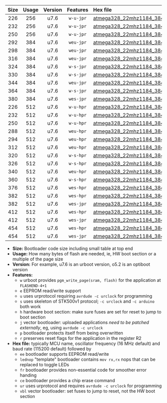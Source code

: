 |Size|Usage|Version|Features|Hex file|
|:-:|:-:|:-:|:-:|:--|
|226|256|u7.6|`w-u-jpr`|[atmega328_22mhz1184_38400bps_ur_vbl.hex](https://raw.githubusercontent.com/stefanrueger/urboot/main/bootloaders/atmega328/fcpu_22mhz1184/38400_bps/atmega328_22mhz1184_38400bps_ur_vbl.hex)|
|232|256|u7.6|`w-u-jpr`|[atmega328_22mhz1184_38400bps_lednop_ur_vbl.hex](https://raw.githubusercontent.com/stefanrueger/urboot/main/bootloaders/atmega328/fcpu_22mhz1184/38400_bps/atmega328_22mhz1184_38400bps_lednop_ur_vbl.hex)|
|250|256|u7.6|`w-u-jpr`|[atmega328_22mhz1184_38400bps_lednop_fr_ur_vbl.hex](https://raw.githubusercontent.com/stefanrueger/urboot/main/bootloaders/atmega328/fcpu_22mhz1184/38400_bps/atmega328_22mhz1184_38400bps_lednop_fr_ur_vbl.hex)|
|292|384|u7.6|`weu-jpr`|[atmega328_22mhz1184_38400bps_ee_ur_vbl.hex](https://raw.githubusercontent.com/stefanrueger/urboot/main/bootloaders/atmega328/fcpu_22mhz1184/38400_bps/atmega328_22mhz1184_38400bps_ee_ur_vbl.hex)|
|298|384|u7.6|`weu-jpr`|[atmega328_22mhz1184_38400bps_ee_lednop_ur_vbl.hex](https://raw.githubusercontent.com/stefanrueger/urboot/main/bootloaders/atmega328/fcpu_22mhz1184/38400_bps/atmega328_22mhz1184_38400bps_ee_lednop_ur_vbl.hex)|
|316|384|u7.6|`weu-jpr`|[atmega328_22mhz1184_38400bps_ee_lednop_fr_ur_vbl.hex](https://raw.githubusercontent.com/stefanrueger/urboot/main/bootloaders/atmega328/fcpu_22mhz1184/38400_bps/atmega328_22mhz1184_38400bps_ee_lednop_fr_ur_vbl.hex)|
|324|384|u7.6|`w-s-jpr`|[atmega328_22mhz1184_38400bps_vbl.hex](https://raw.githubusercontent.com/stefanrueger/urboot/main/bootloaders/atmega328/fcpu_22mhz1184/38400_bps/atmega328_22mhz1184_38400bps_vbl.hex)|
|330|384|u7.6|`w-s-jpr`|[atmega328_22mhz1184_38400bps_lednop_vbl.hex](https://raw.githubusercontent.com/stefanrueger/urboot/main/bootloaders/atmega328/fcpu_22mhz1184/38400_bps/atmega328_22mhz1184_38400bps_lednop_vbl.hex)|
|344|384|u7.6|`weu-jpr`|[atmega328_22mhz1184_38400bps_ee_lednop_fr_ce_ur_vbl.hex](https://raw.githubusercontent.com/stefanrueger/urboot/main/bootloaders/atmega328/fcpu_22mhz1184/38400_bps/atmega328_22mhz1184_38400bps_ee_lednop_fr_ce_ur_vbl.hex)|
|364|384|u7.6|`w-s-jpr`|[atmega328_22mhz1184_38400bps_lednop_fr_vbl.hex](https://raw.githubusercontent.com/stefanrueger/urboot/main/bootloaders/atmega328/fcpu_22mhz1184/38400_bps/atmega328_22mhz1184_38400bps_lednop_fr_vbl.hex)|
|380|384|u7.6|`wes-jpr`|[atmega328_22mhz1184_38400bps_ee_vbl.hex](https://raw.githubusercontent.com/stefanrueger/urboot/main/bootloaders/atmega328/fcpu_22mhz1184/38400_bps/atmega328_22mhz1184_38400bps_ee_vbl.hex)|
|226|512|u7.6|`w-u-hpr`|[atmega328_22mhz1184_38400bps_ur.hex](https://raw.githubusercontent.com/stefanrueger/urboot/main/bootloaders/atmega328/fcpu_22mhz1184/38400_bps/atmega328_22mhz1184_38400bps_ur.hex)|
|232|512|u7.6|`w-u-hpr`|[atmega328_22mhz1184_38400bps_lednop_ur.hex](https://raw.githubusercontent.com/stefanrueger/urboot/main/bootloaders/atmega328/fcpu_22mhz1184/38400_bps/atmega328_22mhz1184_38400bps_lednop_ur.hex)|
|250|512|u7.6|`w-u-hpr`|[atmega328_22mhz1184_38400bps_lednop_fr_ur.hex](https://raw.githubusercontent.com/stefanrueger/urboot/main/bootloaders/atmega328/fcpu_22mhz1184/38400_bps/atmega328_22mhz1184_38400bps_lednop_fr_ur.hex)|
|288|512|u7.6|`weu-hpr`|[atmega328_22mhz1184_38400bps_ee_ur.hex](https://raw.githubusercontent.com/stefanrueger/urboot/main/bootloaders/atmega328/fcpu_22mhz1184/38400_bps/atmega328_22mhz1184_38400bps_ee_ur.hex)|
|294|512|u7.6|`weu-hpr`|[atmega328_22mhz1184_38400bps_ee_lednop_ur.hex](https://raw.githubusercontent.com/stefanrueger/urboot/main/bootloaders/atmega328/fcpu_22mhz1184/38400_bps/atmega328_22mhz1184_38400bps_ee_lednop_ur.hex)|
|312|512|u7.6|`weu-hpr`|[atmega328_22mhz1184_38400bps_ee_lednop_fr_ur.hex](https://raw.githubusercontent.com/stefanrueger/urboot/main/bootloaders/atmega328/fcpu_22mhz1184/38400_bps/atmega328_22mhz1184_38400bps_ee_lednop_fr_ur.hex)|
|320|512|u7.6|`w-s-hpr`|[atmega328_22mhz1184_38400bps.hex](https://raw.githubusercontent.com/stefanrueger/urboot/main/bootloaders/atmega328/fcpu_22mhz1184/38400_bps/atmega328_22mhz1184_38400bps.hex)|
|326|512|u7.6|`w-s-hpr`|[atmega328_22mhz1184_38400bps_lednop.hex](https://raw.githubusercontent.com/stefanrueger/urboot/main/bootloaders/atmega328/fcpu_22mhz1184/38400_bps/atmega328_22mhz1184_38400bps_lednop.hex)|
|340|512|u7.6|`weu-hpr`|[atmega328_22mhz1184_38400bps_ee_lednop_fr_ce_ur.hex](https://raw.githubusercontent.com/stefanrueger/urboot/main/bootloaders/atmega328/fcpu_22mhz1184/38400_bps/atmega328_22mhz1184_38400bps_ee_lednop_fr_ce_ur.hex)|
|360|512|u7.6|`w-s-hpr`|[atmega328_22mhz1184_38400bps_lednop_fr.hex](https://raw.githubusercontent.com/stefanrueger/urboot/main/bootloaders/atmega328/fcpu_22mhz1184/38400_bps/atmega328_22mhz1184_38400bps_lednop_fr.hex)|
|376|512|u7.6|`wes-hpr`|[atmega328_22mhz1184_38400bps_ee.hex](https://raw.githubusercontent.com/stefanrueger/urboot/main/bootloaders/atmega328/fcpu_22mhz1184/38400_bps/atmega328_22mhz1184_38400bps_ee.hex)|
|382|512|u7.6|`wes-hpr`|[atmega328_22mhz1184_38400bps_ee_lednop.hex](https://raw.githubusercontent.com/stefanrueger/urboot/main/bootloaders/atmega328/fcpu_22mhz1184/38400_bps/atmega328_22mhz1184_38400bps_ee_lednop.hex)|
|382|512|u7.6|`wes-jpr`|[atmega328_22mhz1184_38400bps_ee_lednop_vbl.hex](https://raw.githubusercontent.com/stefanrueger/urboot/main/bootloaders/atmega328/fcpu_22mhz1184/38400_bps/atmega328_22mhz1184_38400bps_ee_lednop_vbl.hex)|
|412|512|u7.6|`wes-hpr`|[atmega328_22mhz1184_38400bps_ee_lednop_fr.hex](https://raw.githubusercontent.com/stefanrueger/urboot/main/bootloaders/atmega328/fcpu_22mhz1184/38400_bps/atmega328_22mhz1184_38400bps_ee_lednop_fr.hex)|
|412|512|u7.6|`wes-jpr`|[atmega328_22mhz1184_38400bps_ee_lednop_fr_vbl.hex](https://raw.githubusercontent.com/stefanrueger/urboot/main/bootloaders/atmega328/fcpu_22mhz1184/38400_bps/atmega328_22mhz1184_38400bps_ee_lednop_fr_vbl.hex)|
|454|512|u7.6|`wes-hpr`|[atmega328_22mhz1184_38400bps_ee_lednop_fr_ce.hex](https://raw.githubusercontent.com/stefanrueger/urboot/main/bootloaders/atmega328/fcpu_22mhz1184/38400_bps/atmega328_22mhz1184_38400bps_ee_lednop_fr_ce.hex)|
|454|512|u7.6|`wes-jpr`|[atmega328_22mhz1184_38400bps_ee_lednop_fr_ce_vbl.hex](https://raw.githubusercontent.com/stefanrueger/urboot/main/bootloaders/atmega328/fcpu_22mhz1184/38400_bps/atmega328_22mhz1184_38400bps_ee_lednop_fr_ce_vbl.hex)|

- **Size:** Bootloader code size including small table at top end
- **Usage:** How many bytes of flash are needed, ie, HW boot section or a multiple of the page size
- **Version:** For example, u7.6 is an urboot version, o5.2 is an optiboot version
- **Features:**
  + `w` urboot provides `pgm_write_page(sram, flash)` for the application at `FLASHEND-4+1`
  + `e` EEPROM read/write support
  + `u` uses urprotocol requiring `avrdude -c urclock` for programming
  + `s` uses skeleton of STK500v1 protocol; `-c urclock` and `-c arduino` both work
  + `h` hardware boot section: make sure fuses are set for reset to jump to boot section
  + `j` vector bootloader: uploaded applications *need to be patched externally*, eg, using `avrdude -c urclock`
  + `p` bootloader protects itself from being overwritten
  + `r` preserves reset flags for the application in the register R2
- **Hex file:** typically MCU name, oscillator frequency (16 MHz default) and baud rate (115200 default) followed by
  + `ee` bootloader supports EEPROM read/write
  + `lednop` "template" bootloader contains `mov rx,rx` nops that can be replaced to toggle LEDs
  + `fr` bootloader provides non-essential code for smoother error handing
  + `ce` bootloader provides a chip erase command
  + `ur` uses urprotocol and requires `avrdude -c urclock` for programming
  + `vbl` vector bootloader: set fuses to jump to reset, not the HW boot section
